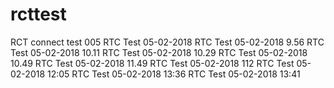 # rcttest
RCT connect test 005
RTC Test 05-02-2018
RTC Test 05-02-2018 9.56
RTC Test 05-02-2018 10.11
RTC Test 05-02-2018 10.29
RTC Test 05-02-2018 10.49
RTC Test 05-02-2018 11.49
RTC Test 05-02-2018 112
RTC Test 05-02-2018 12:05
RTC Test 05-02-2018 13:36
RTC Test 05-02-2018 13:41
